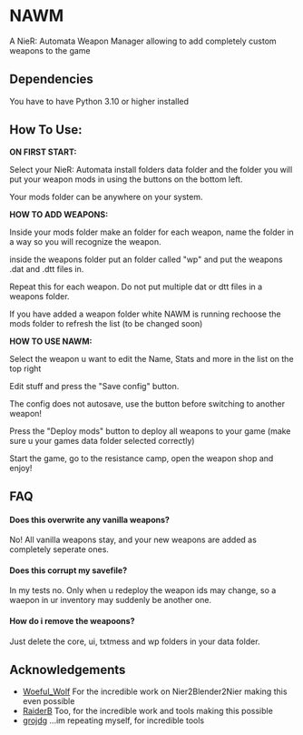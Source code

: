 
# NAWM

A NieR: Automata Weapon Manager allowing to add completely custom weapons to the game




## Dependencies

You have to have Python 3.10 or higher installed


    
## How To Use:

**ON FIRST START:** 

Select your NieR: Automata install folders data folder and the folder you will put your weapon mods in using the buttons on the bottom left.


Your mods folder can be anywhere on your system.




**HOW TO ADD WEAPONS:**

Inside your mods folder make an folder for each weapon, name the folder in a way so you will recognize the weapon.

inside the weapons folder put an folder called "wp" and put the weapons .dat and .dtt files in.

Repeat this for each weapon. Do not put multiple dat or dtt files in a weapons folder.

If you have added a weapon folder white NAWM is running rechoose the mods folder to refresh the list (to be changed soon)


**HOW TO USE NAWM:**

Select the weapon u want to edit the Name, Stats and more in the list on the top right

Edit stuff and press the "Save config" button.

The config does not autosave, use the button before switching to another weapon!

Press the "Deploy mods" button to deploy all weapons to your game (make sure u your games data folder selected correctly)

Start the game, go to the resistance camp, open the weapon shop and enjoy!




## FAQ

#### Does this overwrite any vanilla weapons?

No! All vanilla weapons stay, and your new weapons are added as completely seperate ones.

#### Does this corrupt my savefile?

In my tests no. Only when u redeploy the weapon ids may change, so a waepon in ur inventory may suddenly be another one.

#### How do i remove the weapoons?

Just delete the core, ui, txtmess and wp folders in your data folder.





## Acknowledgements

 - [Woeful_Wolf](https://github.com/WoefulWolf) For the incredible work on Nier2Blender2Nier making this even possible
 - [RaiderB](https://github.com/ArthurHeitmann) Too, for the incredible work and tools making this possible
 - [grojdg](https://github.com/xxk-i) ...im repeating myself, for incredible tools


 

